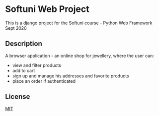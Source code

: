 # Softuni Web Project
This is a django project for the Softuni course - Python Web Framework Sept 2020


## Description
А browser application - an online shop for jewellery, where the user can:
* view and filter products
* add to cart
* sign up and manage his addresses and favorite products
* place an order if authenticated

## License
[MIT](https://choosealicense.com/licenses/mit/)
